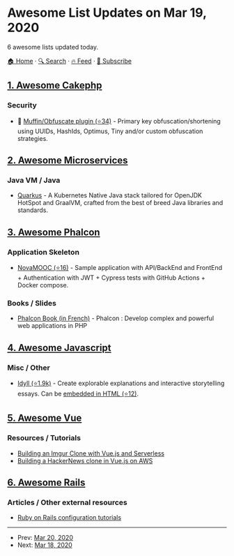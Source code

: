 # Awesome List Updates on Mar 19, 2020

6 awesome lists updated today.

[🏠 Home](/README.md) · [🔍 Search](https://test.trackawesomelist.com/search/) · [🔥 Feed](https://test.trackawesomelist.com/feed.xml) · [📮 Subscribe](https://trackawesomelist.us17.list-manage.com/subscribe?u=d2f0117aa829c83a63ec63c2f&id=36a103854c)



## [1. Awesome Cakephp](/content/FriendsOfCake/awesome-cakephp/README.md)

### Security

*   :strawberry: [Muffin/Obfuscate plugin (⭐34)](https://github.com/usemuffin/obfuscate) - Primary key obfuscation/shortening using UUIDs, HashIds, Optimus, Tiny and/or custom obfuscation strategies.

## [2. Awesome Microservices](/content/mfornos/awesome-microservices/README.md)

### Java VM / Java

*   [Quarkus](https://quarkus.io/) - A Kubernetes Native Java stack tailored for OpenJDK HotSpot and GraalVM, crafted from the best of breed Java libraries and standards.

## [3. Awesome Phalcon](/content/phalcon/awesome-phalcon/README.md)

### Application Skeleton

*   [NovaMOOC (⭐16)](https://github.com/les-enovateurs/phalcon-nova-mooc) - Sample application with API/BackEnd and FrontEnd + Authentication with JWT + Cypress tests with GitHub Actions + Docker compose.

### Books / Slides

*   [Phalcon Book (in French)](https://www.editions-eni.fr/livre/phalcon-3-developpez-des-applications-web-complexes-et-performantes-en-php-9782409022746) - Phalcon : Develop complex and powerful web applications in PHP

## [4. Awesome Javascript](/content/sorrycc/awesome-javascript/README.md)

### Misc / Other

*   [Idyll (⭐1.9k)](https://github.com/idyll-lang/idyll) - Create explorable explanations and interactive storytelling essays. Can be [embedded in HTML (⭐12)](https://github.com/idyll-lang/idyll-embed).

## [5. Awesome Vue](/content/vuejs/awesome-vue/README.md)

### Resources / Tutorials

*   [Building an Imgur Clone with Vue.js and Serverless](https://tutorialedge.net/projects/building-imgur-clone-vuejs-nodejs/)
*   [Building a HackerNews clone in Vue.js on AWS](https://tutorialedge.net/projects/hacker-news-clone-vuejs/)

## [6. Awesome Rails](/content/gramantin/awesome-rails/README.md)

### Articles / Other external resources

*   [Ruby on Rails configuration tutorials](https://hixonrails.com/ruby-on-rails-tutorials/)

---

- Prev: [Mar 20, 2020](/content/2020/03/20/README.md)
- Next: [Mar 18, 2020](/content/2020/03/18/README.md)